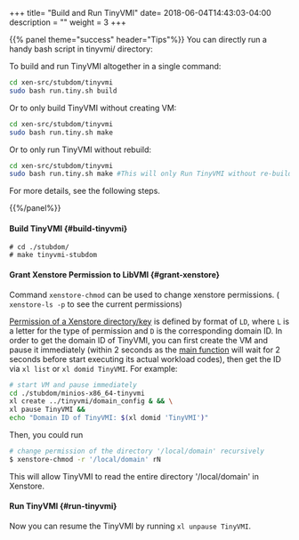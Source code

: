 +++
title= "Build and Run TinyVMI"
date= 2018-06-04T14:43:03-04:00
description = ""
weight = 3
+++

    
{{% panel theme="success" header="Tips"%}}
You can directly run a handy bash script in tinyvmi/ directory:

To build and run TinyVMI altogether in a single command:

```bash
cd xen-src/stubdom/tinyvmi
sudo bash run.tiny.sh build 
```

Or to only build TinyVMI without creating VM:

```bash
cd xen-src/stubdom/tinyvmi
sudo bash run.tiny.sh make
```

Or to only run TinyVMI without rebuild:

```bash
cd xen-src/stubdom/tinyvmi
sudo bash run.tiny.sh make #This will only Run TinyVMI without re-build.
```

For more details, see the following steps.

{{%/panel%}}


#### Build TinyVMI {#build-tinyvmi}

    # cd ./stubdom/
    # make tinyvmi-stubdom
    
#### Grant Xenstore Permission to LibVMI {#grant-xenstore}

Command ``xenstore-chmod`` can be used to change xenstore permissions. ( ``xenstore-ls -p`` to see the current permissions)

[Permission of a Xenstore directory/key](https://xenbits.xen.org/docs/4.6-testing/man/xenstore-chmod.1.html) is defined by format of ``LD``, where ``L`` is a letter for the type of permission and ``D`` is the corresponding domain ID. In order to get the domain ID of TinyVMI, you can first create the VM and pause it immediately (within 2 seconds as the [main function](https://github.com/tinyvmi/tinyvmi/blob/master/main.c) will wait for 2 seconds before start executing its actual workload codes), then get the ID via ``xl list`` or ``xl domid TinyVMI``. For example:

```bash
# start VM and pause immediately
cd ./stubdom/minios-x86_64-tinyvmi
xl create ../tinyvmi/domain_config & && \
xl pause TinyVMI &&
echo "Domain ID of TinyVMI: $(xl domid 'TinyVMI')"
```
Then, you could run

```bash
# change permission of the directory '/local/domain' recursively
$ xenstore-chmod -r '/local/domain' rN
```
This will allow TinyVMI to read the entire directory '/local/domain' in Xenstore.

#### Run TinyVMI {#run-tinyvmi}

Now you can resume the TinyVMI by running ``xl unpause TinyVMI``.
